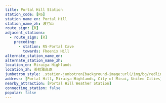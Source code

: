 ```yaml
---
title: Portal Hill Station
station_code: [R6]
station_name_en: Portal Hill
station_name_zh: 波打山
route_sign: [R]
adjacent_stations:
  - route_sign: [R]
    preceding:
      - station: R5-Portal Cave
        towards: Fhoenix Hill
alternate_station_name_en: 
alternate_station_name_zh: 
location_en: Miraiya Highlands
location_zh: 美拉雅高原
jumbotron_style: .station-jumbotron{background-image:url(/img/bg/redline.png);background-repeat:no-repeat;background-size:50% 10px;background-position:left 130px}
address: [Portal Hill, Miraiya Highlands, City of Mirai, United Cities]
nearby_attraction: [Portal Hill Weather Station]
connecting_station: false
popular: false
---
```


